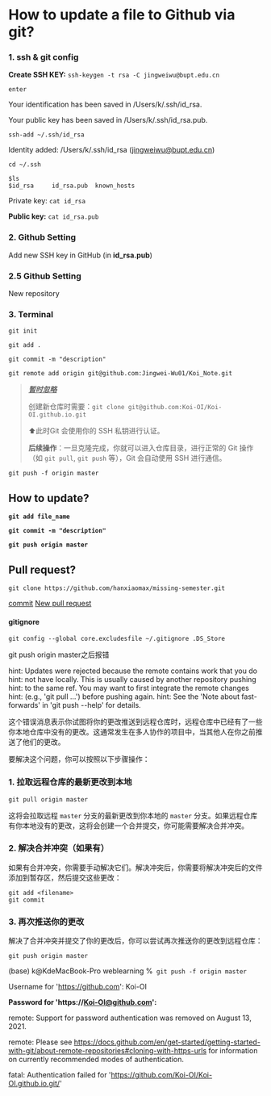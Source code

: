 # How to update a file to Github via git?



<!--You dont have to do this again if you've done it before-->

### 1. ssh & git config

**Create SSH KEY:** `ssh-keygen -t rsa -C jingweiwu@bupt.edu.cn`

`enter`

Your identification has been saved in /Users/k/.ssh/id_rsa.

Your public key has been saved in /Users/k/.ssh/id_rsa.pub.

`ssh-add ~/.ssh/id_rsa`

Identity added: /Users/k/.ssh/id_rsa (jingweiwu@bupt.edu.cn)

`cd ~/.ssh`

```
$ls
$id_rsa		id_rsa.pub	known_hosts
```

Private key: `cat id_rsa`

**Public key:** `cat id_rsa.pub`

### 2. Github Setting

Add new SSH key in GitHub (in **id_rsa.pub**)



<!--Required if you're uploading a new project-->

### 2.5 Github Setting

New repository

### 3. Terminal

`git init ` 

`git add .`

 `git commit -m "description"` 

`git remote add origin git@github.com:Jingwei-Wu01/Koi_Note.git` 

> <u>***暂时忽略***</u>
>
> 创建新仓库时需要：`git clone git@github.com:Koi-OI/Koi-OI.github.io.git`
>
> ⬆️此时Git 会使用你的 SSH 私钥进行认证。
>
> **后续操作**：一旦克隆完成，你就可以进入仓库目录，进行正常的 Git 操作（如 `git pull`, `git push` 等），Git 会自动使用 SSH 进行通信。

`git push -f origin master`    



## How to update?

**`git add file_name`**

**`git commit -m "description"`** 

**`git push origin master`**



## Pull request?

```
git clone https://github.com/hanxiaomax/missing-semester.git
```

<u>commit</u>	<u>New pull request</u>



#### gitignore

```
git config --global core.excludesfile ~/.gitignore .DS_Store
```





git push origin master之后报错

hint: Updates were rejected because the remote contains work that you do hint: not have locally. This is usually caused by another repository pushing 
hint: to the same ref. You may want to first integrate the remote changes 
hint: (e.g., 'git pull ...') before pushing again. 
hint: See the 'Note about fast-forwards' in 'git push --help' for details.

这个错误消息表示你试图将你的更改推送到远程仓库时，远程仓库中已经有了一些你本地仓库中没有的更改。这通常发生在多人协作的项目中，当其他人在你之前推送了他们的更改。

要解决这个问题，你可以按照以下步骤操作：

### 1. 拉取远程仓库的最新更改到本地

```
git pull origin master
```

这将会拉取远程 `master` 分支的最新更改到你本地的 `master` 分支。如果远程仓库有你本地没有的更改，这将会创建一个合并提交，你可能需要解决合并冲突。

### 2. 解决合并冲突（如果有）

如果有合并冲突，你需要手动解决它们。解决冲突后，你需要将解决冲突后的文件添加到暂存区，然后提交这些更改：

```
git add <filename>
git commit
```

### 3. 再次推送你的更改

解决了合并冲突并提交了你的更改后，你可以尝试再次推送你的更改到远程仓库：

```
git push origin master
```







<!--遇到的问题！！！！-->

(base) k@KdeMacBook-Pro weblearning %` git push -f origin master`

Username for 'https://github.com': Koi-OI 

**Password for 'https://Koi-OI@github.com':** 

remote: Support for password authentication was removed on August 13, 2021.

remote: Please see https://docs.github.com/en/get-started/getting-started-with-git/about-remote-repositories#cloning-with-https-urls for information on currently recommended modes of authentication.

fatal: Authentication failed for 'https://github.com/Koi-OI/Koi-OI.github.io.git/'